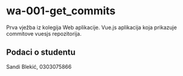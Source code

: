 # wa-001-get_commits

Prva vježba iz kolegija Web aplikacije.
Vue.js aplikacija koja prikazuje commitove vuesjs repozitorija.

## Podaci o studentu

Sandi Blekić, 0303075866